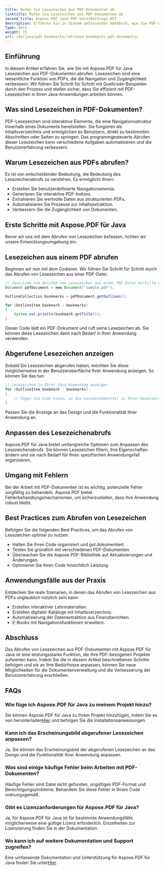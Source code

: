 ```yaml
---
title: Rufen Sie Lesezeichen aus PDF-Dokumenten ab
linktitle: Rufen Sie Lesezeichen aus PDF-Dokumenten ab
second_title: Aspose.PDF Java PDF-Verarbeitungs-API
description: Erfahren Sie in diesem umfassenden Handbuch, wie Sie PDF-Lesezeichen mit Aspose.PDF für Java effizient abrufen.
type: docs
weight: 15
url: /de/java/pdf-bookmarks/retrieve-bookmarks-pdf-documents/
---
```


## Einführung

In diesem Artikel erfahren Sie, wie Sie mit Aspose.PDF für Java Lesezeichen aus PDF-Dokumenten abrufen. Lesezeichen sind eine wesentliche Funktion von PDFs, die die Navigation und Zugänglichkeit verbessern. Wir führen Sie Schritt für Schritt mit Quellcode-Beispielen durch den Prozess und stellen sicher, dass Sie effizient mit PDF-Lesezeichen in Ihren Java-Anwendungen arbeiten können.

## Was sind Lesezeichen in PDF-Dokumenten?

PDF-Lesezeichen sind interaktive Elemente, die eine Navigationsstruktur innerhalb eines Dokuments bereitstellen. Sie fungieren als Inhaltsverzeichnis und ermöglichen es Benutzern, direkt zu bestimmten Abschnitten oder Seiten zu springen. Das programmgesteuerte Abrufen dieser Lesezeichen kann verschiedene Aufgaben automatisieren und die Benutzererfahrung verbessern.

## Warum Lesezeichen aus PDFs abrufen?

Es ist von entscheidender Bedeutung, die Bedeutung des Lesezeichenabrufs zu verstehen. Es ermöglicht Ihnen:

- Erstellen Sie benutzerdefinierte Navigationsmenüs.
- Generieren Sie interaktive PDF-Indizes.
- Extrahieren Sie wertvolle Daten aus strukturierten PDFs.
- Automatisieren Sie Prozesse zur Inhaltsextraktion.
- Verbessern Sie die Zugänglichkeit von Dokumenten.

## Erste Schritte mit Aspose.PDF für Java

Bevor wir uns mit dem Abrufen von Lesezeichen befassen, richten wir unsere Entwicklungsumgebung ein.

## Lesezeichen aus einem PDF abrufen

Beginnen wir nun mit dem Codieren. Wir führen Sie Schritt für Schritt durch das Abrufen von Lesezeichen aus einer PDF-Datei.

```java
// Java-Code zum Abrufen von Lesezeichen aus einer PDF-Datei mithilfe von Aspose.PDF
Document pdfDocument = new Document("sample.pdf");

OutlineCollection bookmarks = pdfDocument.getOutlines();

for (OutlineItem bookmark : bookmarks)
{
    System.out.println(bookmark.getTitle());
}
```

Dieser Code lädt ein PDF-Dokument und ruft seine Lesezeichen ab. Sie können diese Lesezeichen dann nach Bedarf in Ihrer Anwendung verwenden.

## Abgerufene Lesezeichen anzeigen

Sobald Sie Lesezeichen abgerufen haben, möchten Sie diese möglicherweise in der Benutzeroberfläche Ihrer Anwendung anzeigen. So können Sie das tun:

```java
// Lesezeichen in Ihrer Java-Anwendung anzeigen
for (OutlineItem bookmark : bookmarks)
{
    // Fügen Sie Code hinzu, um die Lesezeichentitel in Ihrer Benutzeroberfläche anzuzeigen
}
```

Passen Sie die Anzeige an das Design und die Funktionalität Ihrer Anwendung an.

## Anpassen des Lesezeichenabrufs

Aspose.PDF für Java bietet umfangreiche Optionen zum Anpassen des Lesezeichenabrufs. Sie können Lesezeichen filtern, ihre Eigenschaften ändern und sie nach Bedarf für Ihren spezifischen Anwendungsfall organisieren.

## Umgang mit Fehlern

Bei der Arbeit mit PDF-Dokumenten ist es wichtig, potenzielle Fehler sorgfältig zu behandeln. Aspose.PDF bietet Fehlerbehandlungsmechanismen, um sicherzustellen, dass Ihre Anwendung robust bleibt.

## Best Practices zum Abrufen von Lesezeichen

Befolgen Sie die folgenden Best Practices, um das Abrufen von Lesezeichen optimal zu nutzen:

- Halten Sie Ihren Code organisiert und gut dokumentiert.
- Testen Sie gründlich mit verschiedenen PDF-Dokumenten.
- Überwachen Sie die Aspose.PDF-Bibliothek auf Aktualisierungen und Änderungen.
- Optimieren Sie Ihren Code hinsichtlich Leistung.

## Anwendungsfälle aus der Praxis

Entdecken Sie reale Szenarien, in denen das Abrufen von Lesezeichen aus PDFs unglaublich nützlich sein kann:

- Erstellen interaktiver Lehrmaterialien.
- Erstellen digitaler Kataloge mit Inhaltsverzeichnis.
- Automatisierung der Datenextraktion aus Finanzberichten.
- E-Books mit Navigationsfunktionen erweitern.

## Abschluss

Das Abrufen von Lesezeichen aus PDF-Dokumenten mit Aspose.PDF für Java ist eine leistungsstarke Funktion, die Ihre PDF-bezogenen Projekte aufwerten kann. Indem Sie die in diesem Artikel beschriebenen Schritte befolgen und sie an Ihre Bedürfnisse anpassen, können Sie neue Möglichkeiten für die Dokumentenverwaltung und die Verbesserung der Benutzererfahrung erschließen.

## FAQs

### Wie füge ich Aspose.PDF für Java zu meinem Projekt hinzu?

 Sie können Aspose.PDF für Java zu Ihrem Projekt hinzufügen, indem Sie es von herunterladen[Hier](https://releases.aspose.com/pdf/java/) und befolgen Sie die Installationsanweisungen.

### Kann ich das Erscheinungsbild abgerufener Lesezeichen anpassen?

Ja, Sie können das Erscheinungsbild der abgerufenen Lesezeichen an das Design und die Funktionalität Ihrer Anwendung anpassen.

### Was sind einige häufige Fehler beim Arbeiten mit PDF-Dokumenten?

Häufige Fehler sind Datei nicht gefunden, ungültiges PDF-Format und Berechtigungsprobleme. Behandeln Sie diese Fehler in Ihrem Code ordnungsgemäß.

### Gibt es Lizenzanforderungen für Aspose.PDF für Java?

Ja, für Aspose.PDF für Java ist für bestimmte Anwendungsfälle möglicherweise eine gültige Lizenz erforderlich. Einzelheiten zur Lizenzierung finden Sie in der Dokumentation.

### Wo kann ich auf weitere Dokumentation und Support zugreifen?

 Eine umfassende Dokumentation und Unterstützung für Aspose.PDF für Java finden Sie unter[Hier](https://reference.aspose.com/pdf/java/).